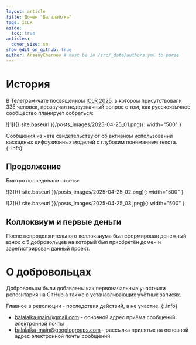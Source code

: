 ```yaml
---
layout: article
title: Домен "Балалай/ка"
tags: ICLR
aside:
  toc: true
articles:
  cover_size: sm
show_edit_on_github: true
author: ArsenyChernov # must be in /src/_data/authors.yml to parse
---
```


# История

В Телеграм-чате посвящённом [ICLR 2025](https://iclr.cc/virtual/2025/papers.html?filter=titles), в котором присутствовали 335 человек, прозвучал <!--more--> недвузначный вопрос о том, как русскоязычное сообщество планирует собраться:

![1]({{ site.baseurl }}/posts_images/2025-04-25_01.png){: width="500" }

Сообщения из чата свидетельствуют об активном использовании каскадных диффузионных моделей с глубоким пониманием текста.
{:.info}

## Продолжение

Быстро последовали ответы:

![3]({{ site.baseurl }}/posts_images/2025-04-25_02.png){: width="500" }

![3]({{ site.baseurl }}/posts_images/2025-04-25_03.jpeg){: width="500" }

## Коллоквиум и первые деньги

После непродолжительного коллоквиума был сформирован денежный взнос с 5 добровольцев на который был приобретён домен и зарегистрирован данный проект.

# О добровольцах

Добровольцы были добавлены как первоначальные участники репозитария на GitHub а также в устанавливающих учётных записях.

Главное в революции - последствия действий, а не участие.
{:.info}

  * [balalaika.main@gmail.com](mailto:balalaika.main@gmail.com) - основной адрес приёма сообщений электронной почты
  * [balalaika-main@googlegroups.com](mailto:balalaika-main@googlegroups.com) - рассылка принятых  на основной адрес электронной почты сообщений
